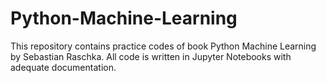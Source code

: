 # Python-Machine-Learning
This repository contains practice codes of book Python Machine Learning by Sebastian Raschka.
All code is written in Jupyter Notebooks with adequate documentation.
